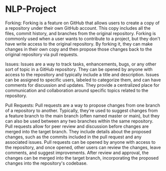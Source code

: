 # NLP-Project

Forking:
Forking is a feature on GitHub that allows users to create a copy of a repository under their own GitHub account.
This copy includes all the files, commit history, and branches from the original repository.
Forking is commonly used when a user wants to contribute to a project, but they don't have write access to the original repository. By forking it, they can make changes in their own copy and then propose those changes back to the original repository via pull requests.

Issues:
Issues are a way to track tasks, enhancements, bugs, or any other sort of topic in a GitHub repository.
They can be opened by anyone with access to the repository and typically include a title and description.
Issues can be assigned to specific users, labeled to categorize them, and can have comments for discussion and updates.
They provide a centralized place for communication and collaboration around specific topics related to the repository.

Pull Requests:
Pull requests are a way to propose changes from one branch of a repository to another.
Typically, they're used to suggest changes from a feature branch to the main branch (often named master or main), but they can also be used between any two branches within the same repository.
Pull requests allow for peer review and discussion before changes are merged into the target branch.
They include details about the proposed changes, such as the commits included in the pull request and any associated issues.
Pull requests can be opened by anyone with access to the repository, and once opened, other users can review the changes, leave comments, and suggest improvements.
After review and approval, the changes can be merged into the target branch, incorporating the proposed changes into the repository's codebase.

